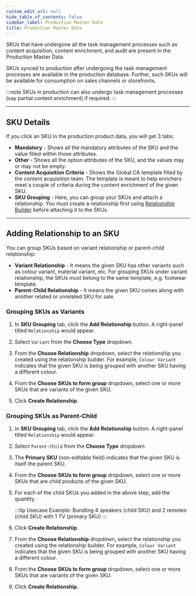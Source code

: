 ```yaml
---
custom_edit_url: null
hide_table_of_contents: false
sidebar_label: Production Master Data
title: Production Master Data
---
```


SKUs that have undergone all the task management processes such as content acquisition, content enrichment, and audit are present in the Production Master Data. 

SKUs synced to production after undergoing the task management processes are available in the production database. Further, such SKUs will be available for consumption on sales channels or storefronts.

:::note
SKUs in production can also undergo task management processes (say partial content enrichment) if required.
:::

---

## SKU Details

If you click an SKU in the production product data, you will get 3 tabs:

* **Mandatory** - Shows all the mandatory attributes of the SKU and the value filled within those attributes.
* **Other** - Shows all the option attributes of the SKU, and the values may or may not be empty.
* **Content Acquisition Criteria** - Shows the Global CA template filled by the content acquisition team. The template is meant to help enrichers meet a couple of criteria during the content enrichment of the given SKU.
* **SKU Grouping** - Here, you can group your SKUs and attach a relationship. You must create a relationship first using [Relationship Builder](/docs/pim/relationships.md) before attaching it to the SKUs.

---

## Adding Relationship to an SKU

You can group SKUs based on variant relationship or parent-child relationship:
* **Variant Relationship** - It means the given SKU has other variants such as colour variant, material variant, etc. For grouping SKUs under variant relationship, the SKUs must belong to the same template, e.g. footwear template.
* **Parent-Child Relationship** - It means the given SKU comes along with another related or unrelated SKU for sale.

### Grouping SKUs as Variants

1. In **SKU Grouping** tab, click the **Add Relationship** button. A right-panel titled `Relationship` would appear. 

2. Select `Variant` from the **Choose Type** dropdown.

3. From the **Choose Relationship** dropdown, select the relationship you created using the relationship builder. For example, `Colour Variant` indicates that the given SKU is being grouped with another SKU having a different colour.

4. From the **Choose SKUs to form group** dropdown, select one or more SKUs that are variants of the given SKU.

5. Click **Create Relationship**.

### Grouping SKUs as Parent-Child

1. In **SKU Grouping** tab, click the **Add Relationship** button. A right-panel titled `Relationship` would appear. 

2. Select `Parent-Child` from the **Choose Type** dropdown.

3. The **Primary SKU** (non-editable field) indicates that the given SKU is itself the parent SKU. 

4. From the **Choose SKUs to form group** dropdown, select one or more SKUs that are child products of the given SKU.

5. For each of the child SKUs you added in the above step, add the quantity.

    :::tip Usecase
    Example: Bundling 4 speakers (child SKU) and 2 remotes (child SKU) with 1 TV (primary SKU)
    :::

6. Click **Create Relationship**.




3. From the **Choose Relationship** dropdown, select the relationship you created using the relationship builder. For example, `Colour Variant` indicates that the given SKU is being grouped with another SKU having a different colour.

4. From the **Choose SKUs to form group** dropdown, select one or more SKUs that are variants of the given SKU.

5. Click **Create Relationship**.








